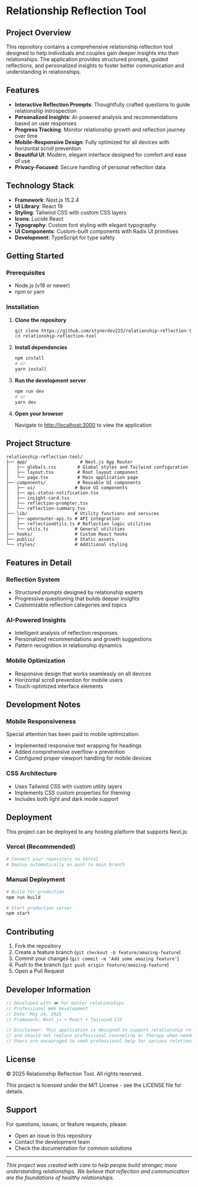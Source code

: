 # Relationship Reflection Tool

## Project Overview

This repository contains a comprehensive relationship reflection tool designed to help individuals and couples gain deeper insights into their relationships. The application provides structured prompts, guided reflections, and personalized insights to foster better communication and understanding in relationships.

## Features

- **Interactive Reflection Prompts**: Thoughtfully crafted questions to guide relationship introspection
- **Personalized Insights**: AI-powered analysis and recommendations based on user responses
- **Progress Tracking**: Monitor relationship growth and reflection journey over time
- **Mobile-Responsive Design**: Fully optimized for all devices with horizontal scroll prevention
- **Beautiful UI**: Modern, elegant interface designed for comfort and ease of use
- **Privacy-Focused**: Secure handling of personal reflection data

## Technology Stack

- **Framework**: Next.js 15.2.4
- **UI Library**: React 19
- **Styling**: Tailwind CSS with custom CSS layers
- **Icons**: Lucide React
- **Typography**: Custom font styling with elegant typography
- **UI Components**: Custom-built components with Radix UI primitives
- **Development**: TypeScript for type safety

## Getting Started

### Prerequisites

- Node.js (v18 or newer)
- npm or yarn

### Installation

1. **Clone the repository**
   ```bash
   git clone https://github.com/stynerdev225/relationship-reflection-tool.git
   cd relationship-reflection-tool
   ```

2. **Install dependencies**
   ```bash
   npm install
   # or
   yarn install
   ```

3. **Run the development server**
   ```bash
   npm run dev
   # or
   yarn dev
   ```

4. **Open your browser**
   
   Navigate to [http://localhost:3000](http://localhost:3000) to view the application

## Project Structure

```
relationship-reflection-tool/
├── app/                    # Next.js App Router
│   ├── globals.css        # Global styles and Tailwind configuration
│   ├── layout.tsx         # Root layout component
│   └── page.tsx           # Main application page
├── components/            # Reusable UI components
│   ├── ui/               # Base UI components
│   ├── api-status-notification.tsx
│   ├── insight-card.tsx
│   ├── reflection-prompter.tsx
│   └── reflection-summary.tsx
├── lib/                  # Utility functions and services
│   ├── openrouter-api.ts # API integration
│   ├── reflectionUtils.ts # Reflection logic utilities
│   └── utils.ts          # General utilities
├── hooks/                # Custom React hooks
├── public/               # Static assets
└── styles/               # Additional styling
```

## Features in Detail

### Reflection System
- Structured prompts designed by relationship experts
- Progressive questioning that builds deeper insights
- Customizable reflection categories and topics

### AI-Powered Insights
- Intelligent analysis of reflection responses
- Personalized recommendations and growth suggestions
- Pattern recognition in relationship dynamics

### Mobile Optimization
- Responsive design that works seamlessly on all devices
- Horizontal scroll prevention for mobile users
- Touch-optimized interface elements

## Development Notes

### Mobile Responsiveness
Special attention has been paid to mobile optimization:

- Implemented responsive text wrapping for headings
- Added comprehensive overflow-x prevention
- Configured proper viewport handling for mobile devices

### CSS Architecture
- Uses Tailwind CSS with custom utility layers
- Implements CSS custom properties for theming
- Includes both light and dark mode support

## Deployment

This project can be deployed to any hosting platform that supports Next.js:

### Vercel (Recommended)
```bash
# Connect your repository to Vercel
# Deploy automatically on push to main branch
```

### Manual Deployment
```bash
# Build for production
npm run build

# Start production server
npm start
```

## Contributing

1. Fork the repository
2. Create a feature branch (`git checkout -b feature/amazing-feature`)
3. Commit your changes (`git commit -m 'Add some amazing feature'`)
4. Push to the branch (`git push origin feature/amazing-feature`)
5. Open a Pull Request

## Developer Information

```javascript
// Developed with ❤️ for better relationships
// Professional Web Development
// Date: May 24, 2025
// Framework: Next.js + React + Tailwind CSS

// Disclaimer: This application is designed to support relationship reflection
// and should not replace professional counseling or therapy when needed.
// Users are encouraged to seek professional help for serious relationship issues.
```

## License

© 2025 Relationship Reflection Tool. All rights reserved.

This project is licensed under the MIT License - see the LICENSE file for details.

## Support

For questions, issues, or feature requests, please:

- Open an issue in this repository
- Contact the development team
- Check the documentation for common solutions

---

*This project was created with care to help people build stronger, more understanding relationships. We believe that reflection and communication are the foundations of healthy relationships.*
